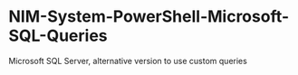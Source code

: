 # NIM-System-PowerShell-Microsoft-SQL-Queries
Microsoft SQL Server, alternative version to use custom queries
